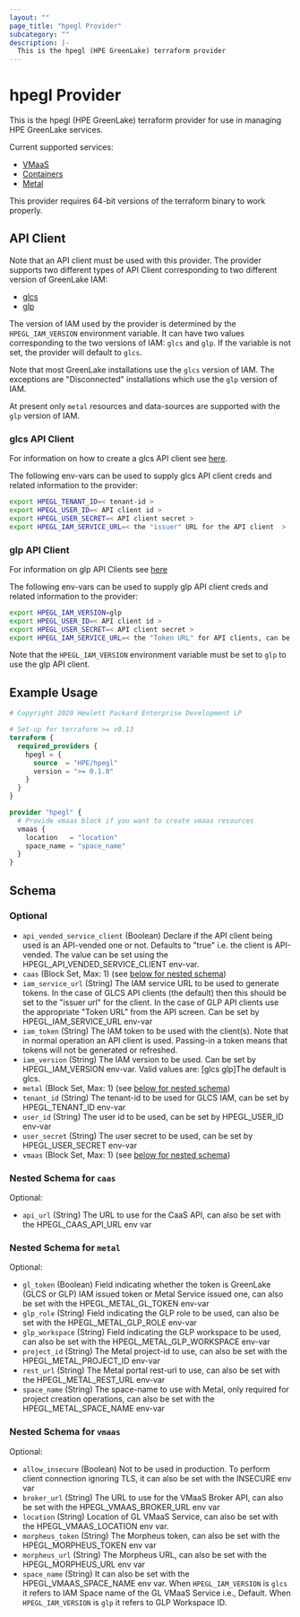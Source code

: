 ```yaml
---
layout: ""
page_title: "hpegl Provider"
subcategory: ""
description: |-
  This is the hpegl (HPE GreenLake) terraform provider
---
```


# hpegl Provider

This is the hpegl (HPE GreenLake) terraform provider for use in managing HPE GreenLake
services.

Current supported services:
- [VMaaS](https://github.com/HewlettPackard/hpegl-vmaas-terraform-resources)
- [Containers](https://github.com/HewlettPackard/hpegl-containers-terraform-resources)
- [Metal](https://github.com/HewlettPackard/hpegl-metal-terraform-resources)

This provider requires 64-bit versions of the terraform binary to work properly.

## API Client

Note that an API client must be used with this provider.  The provider supports two different types
of API Client corresponding to two different version of GreenLake IAM:
- [glcs](#glcs-API-Client)
- [glp](#glp-API-Client)

The version of IAM used by the provider is determined by the `HPEGL_IAM_VERSION` environment variable.
It can have two values corresponding to the two versions of IAM: `glcs` and `glp`. If the variable is not set,
the provider will default to `glcs`.

Note that most GreenLake installations use the `glcs` version of IAM.  The exceptions are "Disconnected"
installations which use the `glp` version of IAM.

At present only `metal` resources and data-sources are supported with the `glp` version of IAM.

### glcs API Client
For information on how to create a glcs API client see [here](http://www.hpe.com/info/greenlakecentral-create-api-client).

The following env-vars can be used to supply glcs API client creds and related information to
the provider:

```bash
export HPEGL_TENANT_ID=< tenant-id >
export HPEGL_USER_ID=< API client id >
export HPEGL_USER_SECRET=< API client secret >
export HPEGL_IAM_SERVICE_URL=< the "issuer" URL for the API client  >
```

### glp API Client
For information on glp API Clients see [here](https://developer.greenlake.hpe.com/docs/greenlake/services/#configuring-api-client-credentials)

The following env-vars can be used to supply glp API client creds and related information to
the provider:

```bash
export HPEGL_IAM_VERSION=glp
export HPEGL_USER_ID=< API client id >
export HPEGL_USER_SECRET=< API client secret >
export HPEGL_IAM_SERVICE_URL=< the "Token URL" for API clients, can be found on the API Client creation screen  >
```

Note that the `HPEGL_IAM_VERSION` environment variable must be set to `glp` to use the glp API client.


## Example Usage

```terraform
# Copyright 2020 Hewlett Packard Enterprise Development LP

# Set-up for terraform >= v0.13
terraform {
  required_providers {
    hpegl = {
      source  = "HPE/hpegl"
      version = ">= 0.1.0"
    }
  }
}

provider "hpegl" {
  # Provide vmaas block if you want to create vmaas resources
  vmaas {
    location   = "location"
    space_name = "space_name"
  }
}
```

<!-- schema generated by tfplugindocs -->
## Schema

### Optional

- `api_vended_service_client` (Boolean) Declare if the API client being used is an API-vended one or not.  Defaults to "true"
            i.e. the client is API-vended.  The value can be set using the HPEGL_API_VENDED_SERVICE_CLIENT env-var.
- `caas` (Block Set, Max: 1) (see [below for nested schema](#nestedblock--caas))
- `iam_service_url` (String) The IAM service URL to be used to generate tokens.  In the case of GLCS API clients
            (the default) then this should be set to the "issuer url" for the client.  In the case of GLP
            API clients use the appropriate "Token URL" from the API screen. Can be set by HPEGL_IAM_SERVICE_URL env-var
- `iam_token` (String) The IAM token to be used with the client(s).  Note that in normal operation
                an API client is used.  Passing-in a token means that tokens will not be generated or refreshed.
- `iam_version` (String) The IAM version to be used.  Can be set by HPEGL_IAM_VERSION env-var. Valid values are: 
			[glcs glp]The default is glcs.
- `metal` (Block Set, Max: 1) (see [below for nested schema](#nestedblock--metal))
- `tenant_id` (String) The tenant-id to be used for GLCS IAM, can be set by HPEGL_TENANT_ID env-var
- `user_id` (String) The user id to be used, can be set by HPEGL_USER_ID env-var
- `user_secret` (String) The user secret to be used, can be set by HPEGL_USER_SECRET env-var
- `vmaas` (Block Set, Max: 1) (see [below for nested schema](#nestedblock--vmaas))

<a id="nestedblock--caas"></a>
### Nested Schema for `caas`

Optional:

- `api_url` (String) The URL to use for the CaaS API, can also be set with the HPEGL_CAAS_API_URL env var


<a id="nestedblock--metal"></a>
### Nested Schema for `metal`

Optional:

- `gl_token` (Boolean) Field indicating whether the token is GreenLake (GLCS or GLP) IAM issued token or Metal Service issued one,
				can also be set with the HPEGL_METAL_GL_TOKEN env-var
- `glp_role` (String) Field indicating the GLP role to be used, can also be set with the HPEGL_METAL_GLP_ROLE env-var
- `glp_workspace` (String) Field indicating the GLP workspace to be used, can also be set with the HPEGL_METAL_GLP_WORKSPACE env-var
- `project_id` (String) The Metal project-id to use, can also be set with the HPEGL_METAL_PROJECT_ID env-var
- `rest_url` (String) The Metal portal rest-url to use, can also be set with the HPEGL_METAL_REST_URL env-var
- `space_name` (String) The space-name to use with Metal, only required for project creation operations,
				can also be set with the HPEGL_METAL_SPACE_NAME env-var


<a id="nestedblock--vmaas"></a>
### Nested Schema for `vmaas`

Optional:

- `allow_insecure` (Boolean) Not to be used in production. To perform client connection ignoring TLS, it can also be set with the INSECURE env var
- `broker_url` (String) The URL to use for the VMaaS Broker API, can also be set with the HPEGL_VMAAS_BROKER_URL env var
- `location` (String) Location of GL VMaaS Service, can also be set with the HPEGL_VMAAS_LOCATION env var.
- `morpheus_token` (String) The Morpheus token, can also be set with the HPEGL_MORPHEUS_TOKEN env var
- `morpheus_url` (String) The Morpheus URL, can also be set with the HPEGL_MORPHEUS_URL env var
- `space_name` (String) It can also be set with the HPEGL_VMAAS_SPACE_NAME env var. When `HPEGL_IAM_VERSION` is `glcs` it refers to IAM Space name of the GL VMaaS Service i.e., Default. When `HPEGL_IAM_VERSION` is `glp` it refers to GLP Workspace ID.
